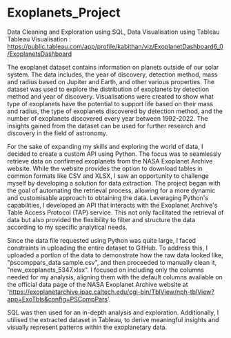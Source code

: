 # Exoplanets_Project
Data Cleaning and Exploration using SQL, Data Visualisation using Tableau
Tableau Visualisation : https://public.tableau.com/app/profile/kabithan/viz/ExoplanetDashboard6_0/ExoplanetsDashboard

The exoplanet dataset contains information on planets outside of our solar system. The data includes, the year of discovery, detection method, mass and radius based on Jupiter and Earth, and other various properties. The dataset was used to explore the distribution of exoplanets by detection method and year of discovery. Visualisations were created to show what type of exoplanets have the potential to support life based on their mass and radius, the type of exoplanets discovered by detection method, and the number of exoplanets discovered every year between 1992-2022. The insights gained from the dataset can be used for further research and discovery in the field of astronomy.

For the sake of expanding my skills and exploring the world of data, I decided to create a custom API using Python. The focus was to seamlessly retrieve data on confirmed exoplanets from the NASA Exoplanet Archive website. While the website provides the option to download tables in common formats like CSV and XLSX, I saw an opportunity to challenge myself by developing a solution for data extraction. The project began with the goal of automating the retrieval process, allowing for a more dynamic and customisable approach to obtaining the data. Leveraging Python's capabilities, I developed an API that interacts with the Exoplanet Archive's Table Access Protocol (TAP) service. This not only facilitated the retrieval of data but also provided the flexibility to filter and structure the data according to my specific analytical needs.

Since the data file requested using Python was quite large, I faced constraints in uploading the entire dataset to GitHub. To address this, I uploaded a portion of the data to demonstrate how the raw data looked like, "pscomppars_data sample.csv", and then proceeded to manually clean it, "new_exoplanets_5347.xlsx". I focused on including only the columns needed for my analysis, aligning them with the default columns available on the official data page of the NASA Exoplanet Archive website at 'https://exoplanetarchive.ipac.caltech.edu/cgi-bin/TblView/nph-tblView?app=ExoTbls&config=PSCompPars'.

SQL was then used for an in-depth analysis and exploration. Additionally, I utilised the extracted dataset in Tableau, to derive meaningful insights and visually represent patterns within the exoplanetary data.
